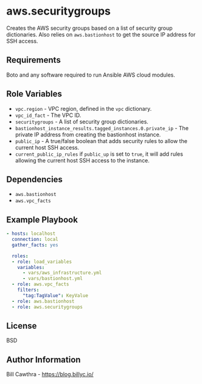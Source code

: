 aws.securitygroups
=========

Creates the AWS security groups based on a list of security group dictionaries.  Also relies on `aws.bastionhost` to get the source IP address for SSH access.

Requirements
------------

Boto and any software required to run Ansible AWS cloud modules.

Role Variables
--------------

- `vpc.region` - VPC region, defined in the `vpc` dictionary.
- `vpc_id_fact` - The VPC ID.
- `securitygroups` - A list of security group dictionaries.
- `bastionhost_instance_results.tagged_instances.0.private_ip` - The private IP address from creating the bastionhost instance.
- `public_ip` - A true/false boolean that adds security rules to allow the current host SSH access.
- `current_public_ip_rules` if `public_up` is set to `true`, it will add rules allowing the current host SSH access to the instance.

Dependencies
------------

- `aws.bastionhost`
- `aws.vpc_facts`

Example Playbook
----------------

```yaml
- hosts: localhost
  connection: local
  gather_facts: yes

  roles:
  - role: load_variables
    variables:
      - vars/aws_infrastructure.yml
      - vars/bastionhost.yml
  - role: aws.vpc_facts
    filters:
      "tag:TagValue": KeyValue
  - role: aws.bastionhost
  - role: aws.securitygroups
```

License
-------

BSD

Author Information
------------------

Bill Cawthra - https://blog.billyc.io/
